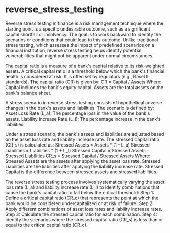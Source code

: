 # reverse_stress_testing


Reverse stress testing in finance is a risk management technique where the starting point is a specific undesirable outcome, such as a significant capital shortfall or insolvency. The goal is to work backward to identify the scenarios or conditions that could lead to this outcome. Unlike traditional stress testing, which assesses the impact of predefined scenarios on a financial institution, reverse stress testing helps identify potential vulnerabilities that might not be apparent under normal circumstances.


The capital ratio is a measure of a bank's capital relative to its risk-weighted assets. A critical capital ratio is a threshold below which the bank's financial health is considered at risk. It is often set by regulators (e.g., Basel III standards). The capital ratio (CR) is given by:
CR = Capital / Assets
Where:
Capital includes the bank's equity capital.
Assets are the total assets on the bank's balance sheet.


A stress scenario in reverse stress testing consists of hypothetical adverse changes in the bank's assets and liabilities. The scenario is defined by:
Asset Loss Rate (L_a): The percentage loss in the value of the bank's assets.
Liability Increase Rate (L_l): The percentage increase in the bank's liabilities.


Under a stress scenario, the bank's assets and liabilities are adjusted based on the asset loss rate and liability increase rate. The stressed capital ratio (CR_s) is calculated as:
Stressed Assets = Assets * (1 - L_a)
Stressed Liabilities = Liabilities * (1 + L_l)
Stressed Capital = Stressed Assets - Stressed Liabilities
CR_s = Stressed Capital / Stressed Assets
Where:
Stressed Assets are the assets after applying the asset loss rate.
Stressed Liabilities are the liabilities after applying the liability increase rate.
Stressed Capital is the difference between stressed assets and stressed liabilities.


The reverse stress testing process involves systematically varying the asset loss rate (L_a) and liability increase rate (L_l) to identify combinations that cause the bank's capital ratio to fall below the critical threshold:
Step 1: Define a critical capital ratio (CR_c) that represents the point at which the bank would be considered undercapitalized or at risk of failure.
Step 2: Apply different combinations of asset loss rates and liability increase rates.
Step 3: Calculate the stressed capital ratio for each combination.
Step 4: Identify the scenarios where the stressed capital ratio (CR_s) is less than or equal to the critical capital ratio (CR_c).
